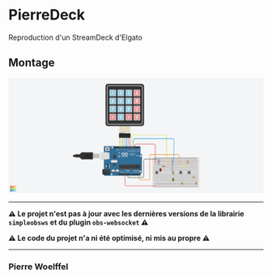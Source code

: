
# PierreDeck

Reproduction d'un StreamDeck d'Elgato

## Montage

![Schéma d'assemblage](/images/schema.png)

---
**⚠️ Le projet n'est pas à jour avec les dernières versions de la librairie `simpleobsws` et du plugin `obs-websocket` ⚠️**

**⚠️ Le code du projet n'a ni été optimisé, ni mis au propre ⚠️**

---

###   Pierre Woelffel
